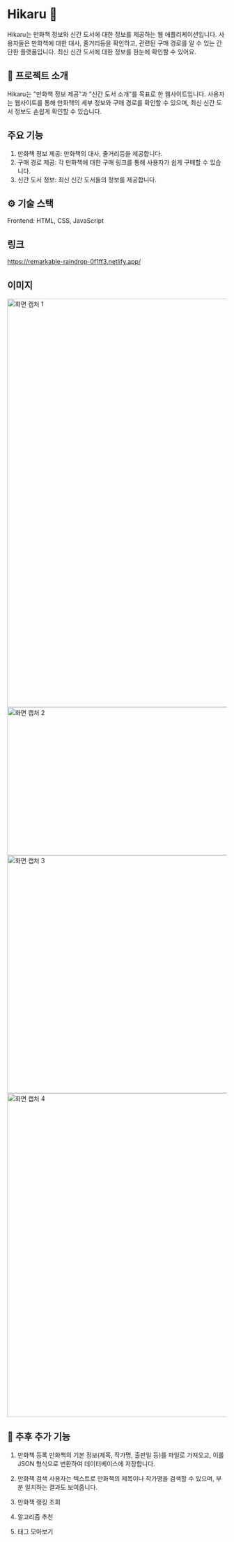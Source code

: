 # Hikaru 🌿

Hikaru는 만화책 정보와 신간 도서에 대한 정보를 제공하는 웹 애플리케이션입니다. 사용자들은 만화책에 대한 대사, 줄거리등을 확인하고, 관련된 구매 경로를 알 수 있는 간단한 플랫폼입니다.
최신 신간 도서에 대한 정보를 한눈에 확인할 수 있어요.

## 📖 프로젝트 소개

Hikaru는 "만화책 정보 제공"과 "신간 도서 소개"를 목표로 한 웹사이트입니다.
사용자는 웹사이트를 통해 만화책의 세부 정보와 구매 경로를 확인할 수 있으며, 최신 신간 도서 정보도 손쉽게 확인할 수 있습니다.

## 주요 기능

1. 만화책 정보 제공: 만화책의 대사, 줄거리등을 제공합니다.
2. 구매 경로 제공: 각 만화책에 대한 구매 링크를 통해 사용자가 쉽게 구매할 수 있습니다.
3. 신간 도서 정보: 최신 신간 도서들의 정보를 제공합니다.


## ⚙️ 기술 스택

Frontend: HTML, CSS, JavaScript

## 링크

https://remarkable-raindrop-0f1ff3.netlify.app/

## 이미지

<img width="1885" height="939" alt="화면 캡처 1" src="https://github.com/user-attachments/assets/a39446af-be11-432f-8951-c5f34ad6c382" />
<img width="1885" height="340" alt="화면 캡처 2" src="https://github.com/user-attachments/assets/ea04ea47-8c80-4b5c-b270-76d618d2f1ed" />
<img width="1885" height="547" alt="화면 캡처 3" src="https://github.com/user-attachments/assets/47a9c4cb-793e-4486-acd7-cc9012a83f28" />
<img width="1885" height="744" alt="화면 캡처 4" src="https://github.com/user-attachments/assets/00964c1e-2a99-43bc-9ec1-a023eba37cc9" />

## 📌 추후 추가 기능

1. 만화책 등록
만화책의 기본 정보(제목, 작가명, 출판일 등)를 파일로 가져오고, 이를 JSON 형식으로 변환하여 데이터베이스에 저장합니다.

2. 만화책 검색
사용자는 텍스트로 만화책의 제목이나 작가명을 검색할 수 있으며, 부분 일치하는 결과도 보여줍니다.

3. 만화책 랭킹 조회

4. 알고리즘 추천

5. 태그 모아보기
